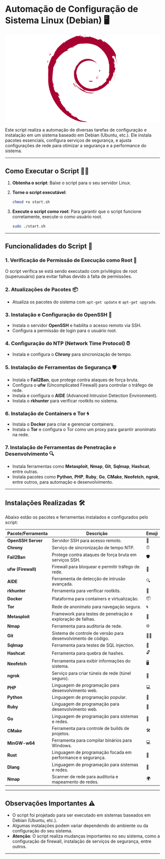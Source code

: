 # Automação de Configuração de Sistema Linux (Debian) 🖥️

![jntfrfgvhytfrfg](1.png)

Este script realiza a automação de diversas tarefas de configuração e instalação em um sistema baseado em Debian (Ubuntu, etc.). Ele instala pacotes essenciais, configura serviços de segurança, e ajusta configurações de rede para otimizar a segurança e a performance do sistema.

---

## Como Executar o Script 🏃‍♂️

1. **Obtenha o script**:
   Baixe o script para o seu servidor Linux.
   
2. **Torne o script executável**:
   ```bash
   chmod +x start.sh
   ```

3. **Execute o script como root**:
   Para garantir que o script funcione corretamente, execute-o como usuário root.
   ```bash
   sudo ./start.sh
   ```

---

## Funcionalidades do Script 🚀

### 1. **Verificação de Permissão de Execução como Root** 🔐
O script verifica se está sendo executado com privilégios de root (superusuário) para evitar falhas devido à falta de permissões.

### 2. **Atualizações de Pacotes** 📦
- Atualiza os pacotes do sistema com `apt-get update` e `apt-get upgrade`.

### 3. **Instalação e Configuração do OpenSSH** 🔐
- Instala o servidor **OpenSSH** e habilita o acesso remoto via SSH.
- Configura a permissão de login para o usuário root.

### 4. **Configuração do NTP (Network Time Protocol)** ⏰
- Instala e configura o **Chrony** para sincronização de tempo.

### 5. **Instalação de Ferramentas de Segurança** 🛡️
- Instala o **Fail2Ban**, que protege contra ataques de força bruta.
- Configura o **ufw** (Uncomplicated Firewall) para controlar o tráfego de rede.
- Instala e configura o **AIDE** (Advanced Intrusion Detection Environment).
- Instala o **rkhunter** para verificar rootkits no sistema.

### 6. **Instalação de Containers e Tor** 🌀
- Instala o **Docker** para criar e gerenciar containers.
- Instala o **Tor** e configura o Tor como um proxy para garantir anonimato na rede.

### 7. **Instalação de Ferramentas de Penetração e Desenvolvimento** 🔍
- Instala ferramentas como **Metasploit**, **Nmap**, **Git**, **Sqlmap**, **Hashcat**, entre outras.
- Instala pacotes como **Python**, **PHP**, **Ruby**, **Go**, **CMake**, **Neofetch**, **ngrok**, entre outros, para automação e desenvolvimento.

---

## Instalações Realizadas 🛠️

Abaixo estão os pacotes e ferramentas instalados e configurados pelo script:

| Pacote/Ferramenta         | Descrição                                                     | Emoji         |
|---------------------------|---------------------------------------------------------------|---------------|
| **OpenSSH Server**         | Servidor SSH para acesso remoto.                             | 🔐            |
| **Chrony**                 | Serviço de sincronização de tempo NTP.                       | ⏰            |
| **Fail2Ban**               | Protege contra ataques de força bruta em serviços SSH.       | 🛡️            |
| **ufw (Firewall)**         | Firewall para bloquear e permitir tráfego de rede.           | 🚫            |
| **AIDE**                   | Ferramenta de detecção de intrusão avançada.                  | 🔍            |
| **rkhunter**               | Ferramenta para verificar rootkits.                          | 👾            |
| **Docker**                 | Plataforma para containers e virtualização.                  | 📦            |
| **Tor**                    | Rede de anonimato para navegação segura.                     | 🌀            |
| **Metasploit**             | Framework para testes de penetração e exploração de falhas.  | 🐍            |
| **Nmap**                   | Ferramenta para auditoria de rede.                           | 🌐            |
| **Git**                    | Sistema de controle de versão para desenvolvimento de código.| 🧑‍💻         |
| **Sqlmap**                 | Ferramenta para testes de SQL injection.                     | 💉            |
| **Hashcat**                | Ferramenta para quebra de hashes.                            | 🔓            |
| **Neofetch**               | Ferramenta para exibir informações do sistema.               | 🖥️            |
| **ngrok**                  | Serviço para criar túneis de rede (túnel seguro).             | 🌉            |
| **PHP**                    | Linguagem de programação para desenvolvimento web.           | 💻            |
| **Python**                 | Linguagem de programação popular.                            | 🐍            |
| **Ruby**                   | Linguagem de programação para desenvolvimento web.           | 💎            |
| **Go**                     | Linguagem de programação para sistemas e redes.              | 🏁            |
| **CMake**                  | Ferramenta para controle de builds de projetos.              | 🛠️            |
| **MinGW-w64**              | Ferramenta para compilar binários para Windows.              | 💻            |
| **Rust**                   | Linguagem de programação focada em performance e segurança.  | 🦀            |
| **Dlang**                  | Linguagem de programação para sistemas e redes.              | 🐬            |
| **Nmap**                   | Scanner de rede para auditoria e mapeamento de redes.        | 🌍            |

---

## Observações Importantes ⚠️

- O script foi projetado para ser executado em sistemas baseados em Debian (Ubuntu, etc.).
- Algumas instalações podem variar dependendo do ambiente ou da configuração do seu sistema.
- **Atenção**: O script realiza mudanças importantes no seu sistema, como a configuração de firewall, instalação de serviços de segurança, entre outros.

---
